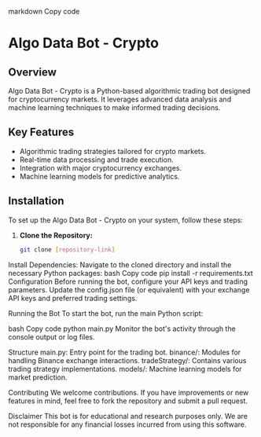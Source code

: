 markdown
Copy code
# Algo Data Bot - Crypto

## Overview
Algo Data Bot - Crypto is a Python-based algorithmic trading bot designed for cryptocurrency markets. It leverages advanced data analysis and machine learning techniques to make informed trading decisions.

## Key Features
- Algorithmic trading strategies tailored for crypto markets.
- Real-time data processing and trade execution.
- Integration with major cryptocurrency exchanges.
- Machine learning models for predictive analytics.

## Installation

To set up the Algo Data Bot - Crypto on your system, follow these steps:

1. **Clone the Repository:**
   ```bash
   git clone [repository-link]
Install Dependencies:
Navigate to the cloned directory and install the necessary Python packages:
bash
Copy code
pip install -r requirements.txt
Configuration
Before running the bot, configure your API keys and trading parameters. Update the config.json file (or equivalent) with your exchange API keys and preferred trading settings.

Running the Bot
To start the bot, run the main Python script:

bash
Copy code
python main.py
Monitor the bot's activity through the console output or log files.

Structure
main.py: Entry point for the trading bot.
binance/: Modules for handling Binance exchange interactions.
tradeStrategy/: Contains various trading strategy implementations.
models/: Machine learning models for market prediction.


Contributing
We welcome contributions. If you have improvements or new features in mind, feel free to fork the repository and submit a pull request.

Disclaimer
This bot is for educational and research purposes only. We are not responsible for any financial losses incurred from using this software.



